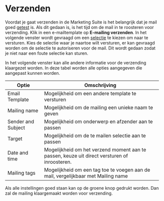 # Verzenden
Voordat je gaat verzenden in de Marketing Suite is het belangrijk dat je mail
goed [getest](./emailings-ms-testing.md) is. Als dit gedaan is, is het tijd om
de mail in te roosteren voor verzending. Klik in een e-mailtemplate op
**E-mailing verzenden**. In het volgende venster wordt gevraagd om een
[selectie](./database-selections-introductions.md) te kiezen om naar te
versturen. Kies de selectie waar je naartoe wilt versturen, er kan gevraagd
worden om de selectie te autoriseren voor de mail. Dit wordt gedaan zodat je
niet naar een foute selectie kan sturen.

In het volgende venster kan alle andere informatie voor de verzending
klaargezet worden. In deze tabel worden alle opties aangegeven die aangepast
kunnen worden.

| Optie              | Omschrijving                                                                                 |
|--------------------|----------------------------------------------------------------------------------------------|
| Email Template     | Mogelijkheid om een andere template te versturen                                             |
| Mailing name       | Mogelijkheid om de mailing een unieke naam te geven                                          |
| Sender and Subject | Mogelijkheid om onderwerp en afzender aan te passen                                          |
| Target             | Mogelijkheid om de te mailen selectie aan te passen                                          |
| Date and time      | Mogelijkheid om het verzend moment aan te passen, keuze uit direct versturen of inroosteren. |
| Mailing tags       | Mogelijkheid om een tag toe te voegen aan de mail, vergelijkbaar met Mailing name            |

Als alle instellingen goed staan kan op de groene knop gedrukt worden. Dan zal
de mailing klaargemaakt worden voor verzending.


